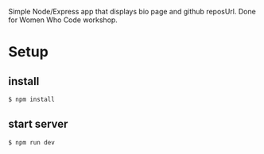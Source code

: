 Simple Node/Express app that displays bio page and github reposUrl. Done for Women Who Code workshop.

# Setup

## install

```bash
$ npm install
```

## start server

```bash
$ npm run dev
```
